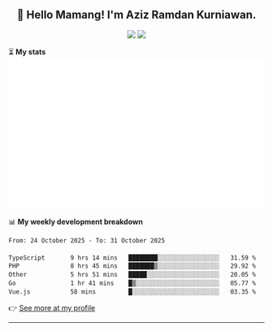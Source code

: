 <h2 align="center">👋 Hello Mamang! I'm Aziz Ramdan Kurniawan.</h2>  
<p align="center">
  <img src="https://komarev.com/ghpvc/?username=azizramdan">
  <img src="https://wakatime.com/badge/user/90056fa0-4c31-4eca-954e-2a3ac05896f9.svg">
</p>
    
⏳ **My stats**  
![](https://raw.githubusercontent.com/azizramdan/github-stats/master/generated/overview.svg#gh-dark-mode-only)

📊 **My weekly development breakdown**
<!--START_SECTION:waka-->

```txt
From: 24 October 2025 - To: 31 October 2025

TypeScript       9 hrs 14 mins   ████████░░░░░░░░░░░░░░░░░   31.59 %
PHP              8 hrs 45 mins   ███████▒░░░░░░░░░░░░░░░░░   29.92 %
Other            5 hrs 51 mins   █████░░░░░░░░░░░░░░░░░░░░   20.05 %
Go               1 hr 41 mins    █▒░░░░░░░░░░░░░░░░░░░░░░░   05.77 %
Vue.js           58 mins         █░░░░░░░░░░░░░░░░░░░░░░░░   03.35 %
```

<!--END_SECTION:waka-->
👉 [See more at my profile](https://wakatime.com/@azizramdan)
***
